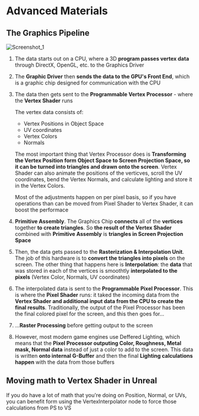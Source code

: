 # Advanced Materials
## The Graphics Pipeline

![Screenshot_1](https://user-images.githubusercontent.com/36862146/225571168-f95ce50c-6090-48d5-a715-5d44fa05b158.png)

1. The data starts out on a CPU, where a 3D **program passes vertex data** through DirectX, OpenGL, etc. to the Graphics Driver
2. The **Graphic Driver** then **sends the data to the GPU's Front End**, which is a graphic chip designed for communication with the CPU
3. The data then gets sent to the **Programmable Vertex Processor** - where the **Vertex Shader** runs
    
    The vertex data consists of:
    - Vertex Positions in Object Space
    - UV coordinates
    - Vertex Colors
    - Normals

    The most important thing that Vertex Processor does is **Transforming the Vertex Position form Object Space to Screen Projection Space, so it can be turned into triangles and drawn onto the screen**. Vertex Shader can also animate the positions of the verticves, scroll the UV coordinates, bend the Vertex Normals, and calculate lighting and store it in the Vertex Colors. 

    Most of the adjustments happen on per pixel basis, so if you have operations than can be moved from Pixel Shader to Vertex Shader, it can boost the performace

4. **Primitive Assembly**. The Graphics Chip **connects** all of the **vertices** together **to create triangles**. So **the result of the Vertex Shader** combined with **Primitive Assembly** is **triangles in Screen Projection Space**
5. Then, the data gets passed to the **Rasterization & Interpolation Unit**. The job of this hardware is to **convert the triangles into pixels** on the screen. The other thing that happens here is **Interpolation**: the **data** that was stored in each of the vertices is smoothtly **interpolated to the pixels** (Vertex Color, Normals, UV coordinates)
6. The interpolated data is sent to the **Programmable Pixel Processor**. This is where the **Pixel Shader** runs: it taked the incoming data from the **Vertex Shader and additional input data from the CPU to create the final results**. Traditionally, the output of the Pixel Processor has been the final colored pixel for the screen, and this then goes for...
7. ...**Raster Processing** before getting output to the screen
8. However, most modern game engines use Deffered Lighting, which means that the **Pixel Processor outputing Color, Roughness, Metal mask, Normal data** instead of just a color to add to the screen. This data is written **onto internal G-Buffer** and then the final **Lighting calculations happen** with the data from those buffers

## Moving math to Vertex Shader in Unreal
If you do have a lot of math that you're doing on Position, Normal, or UVs, you can benefit form using the VertexInterpolator node to force those calculations from PS to VS
